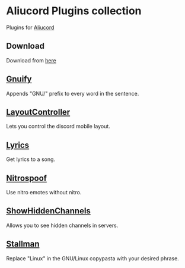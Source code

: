 # Aliucord Plugins collection
Plugins for [Aliucord](https://github.com/Aliucord)

## Download
Download from [here](https://github.com/X1nto/AliucordPlugins/tree/builds)

## [Gnuify](/Gnuify)
Appends "GNU/" prefix to every word in the sentence.

## [LayoutController](/LayoutController)
Lets you control the discord mobile layout.

## [Lyrics](/Lyrics)
Get lyrics to a song.

## [Nitrospoof](/NitroSpoof)
Use nitro emotes without nitro.

## [ShowHiddenChannels](/ShowHiddenChannels)
Allows you to see hidden channels in servers.

## [Stallman](/Stallman)
Replace "Linux" in the GNU/Linux copypasta with your desired phrase.